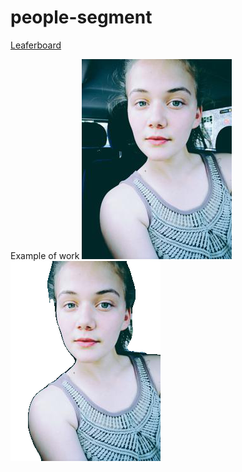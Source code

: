 # people-segment

[Leaferboard](https://picsart.ai/ru/leaderboard)

Example of work
![Photo](https://github.com/kaichoulyc/people-segment/blob/master/test1221.png)
![Segmented](https://github.com/kaichoulyc/people-segment/blob/master/test221.png)
